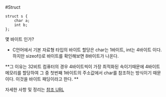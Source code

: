 #Struct

	struct s {
		char a;
		int b;
	};

몇 바이트 인가?

- C언어에서 기본 자료형 타입의 바이트 할당은 char는 1바이트, int는 4바이트 이다.
하지만 sizeof()로 바이트를 확인해보면 8바이트가 나온다.

**그 이유는 32비트 컴퓨터의 경우 4바이트씩이 가장 최적화된 속이기때문에 4바이트 메모리를 할당하여 그 중 첫번째 1바이트의
주소값에서 char를 참조하는 방식이기 때문이다. 이것을 바이트 패딩이라고 한다. **

자세한 사항 및 정리는 [참조 URL](http://pangate.com/19)

